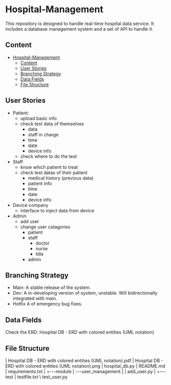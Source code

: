 # Hospital-Management
This repository is designed to handle real-time hospital data service.
It includes a database management system and a set of API to handle it.

## Content
- [Hospital-Management](#hospital-management)
  - [Content](#content)
  - [User Stories](#user-stories)
  - [Branching Strategy](#branching-strategy)
  - [Data Fields](#data-fields)
  - [File Structure](#file-structure)
## User Stories
- Patient:
  - upload basic info
  - check test data of themselves
    - data
    - staff in charge
    - time
    - date
    - device info
  - check where to do the test
- Staff
  - know which patient to treat
  - check test datas of their patient
    - medical history (previous data)
    - patient info
    - time
    - date
    - device info
- Device company
  - interface to inject data from device
- Admin
  - add user
  - change user catagories
    - patient
    - staff
      - doctor
      - nurse
      - title
    - admin


## Branching Strategy
- Main:     A stable release of the system.
- Dev:      A in-developing version of system, unstable. Will bidirectionally integrated with main.
- Hotfix    A of emergency bug fixes. 

## Data Fields
Check the ERD:  Hospital DB - ERD with colored entities (UML notation)

## File Structure
|   Hospital DB - ERD with colored entities (UML notation).pdf
|   Hospital DB - ERD with colored entities (UML notation).png
|   hospital_db.py
|   README.md
|   requirements.txt
|
+---module
|   \---user_management
|   |       add_user.py
|
+---test
|       testfile.txt
\       test_user.py
